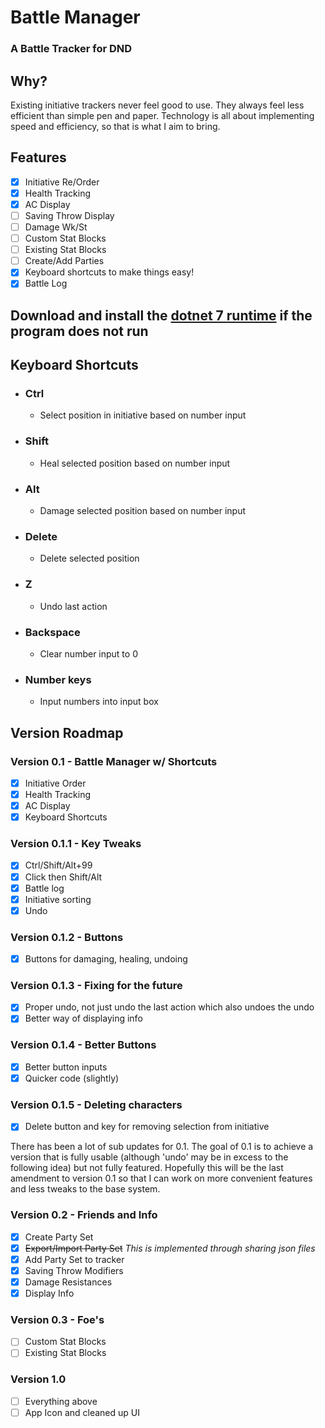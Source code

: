 # Battle Manager

### A Battle Tracker for DND

## Why?
Existing initiative trackers never feel good to use. They always feel less efficient than simple pen and paper. Technology is all about implementing speed and efficiency, so that is what I aim to bring. 

## Features
- [x] Initiative Re/Order
- [x] Health Tracking
- [x] AC Display
- [ ] Saving Throw Display
- [ ] Damage Wk/St
- [ ] Custom Stat Blocks
- [ ] Existing Stat Blocks
- [ ] Create/Add Parties
- [x] Keyboard shortcuts to make things easy!
- [x] Battle Log

## Download and install the  [dotnet 7 runtime](https://dotnet.microsoft.com/en-us/download/dotnet/thank-you/runtime-7.0.5-windows-x64-installer) if the program does not run

## Keyboard Shortcuts
- ### Ctrl
  - Select position in initiative based on number input

- ### Shift
  - Heal selected position based on number input

- ### Alt
  - Damage selected position based on number input

- ### Delete
  - Delete selected position

- ### Z
  - Undo last action

- ### Backspace
  - Clear number input to 0

- ### Number keys
  - Input numbers into input box

## Version Roadmap
### Version 0.1 - Battle Manager w/ Shortcuts
- [x] Initiative Order
- [x] Health Tracking
- [x] AC Display
- [x] Keyboard Shortcuts

### Version 0.1.1 - Key Tweaks
- [x] Ctrl/Shift/Alt+99
- [x] Click then Shift/Alt
- [x] Battle log
- [x] Initiative sorting
- [x] Undo

### Version 0.1.2 - Buttons
- [x] Buttons for damaging, healing, undoing

### Version 0.1.3 - Fixing for the future
- [x] Proper undo, not just undo the last action which also undoes the undo
- [x] Better way of displaying info

### Version 0.1.4 - Better Buttons
- [x] Better button inputs
- [x] Quicker code (slightly)

### Version 0.1.5 - Deleting characters
- [x] Delete button and key for removing selection from initiative  

There has been a lot of sub updates for 0.1. The goal of 0.1 is to achieve a version that is fully usable (although 'undo' may be in excess to the following idea) but not fully featured. Hopefully this will be the last amendment to version 0.1 so that I can work on more convenient features and less tweaks to the base system. 

### Version 0.2 - Friends and Info
- [x] Create Party Set
- [x] ~~Export/Import Party Set~~ _This is implemented through sharing json files_
- [x] Add Party Set to tracker
- [x] Saving Throw Modifiers
- [x] Damage Resistances
- [x] Display Info

### Version 0.3 - Foe's
- [ ] Custom Stat Blocks
- [ ] Existing Stat Blocks

### Version 1.0
- [ ] Everything above
- [ ] App Icon and cleaned up UI

